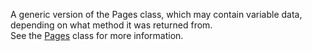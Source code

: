 A generic version of the Pages class, which may contain variable data, depending on what method it was returned from.  
See the [Pages](https://developer.roblox.com/en-us/api-reference/class/Pages) class for more information.